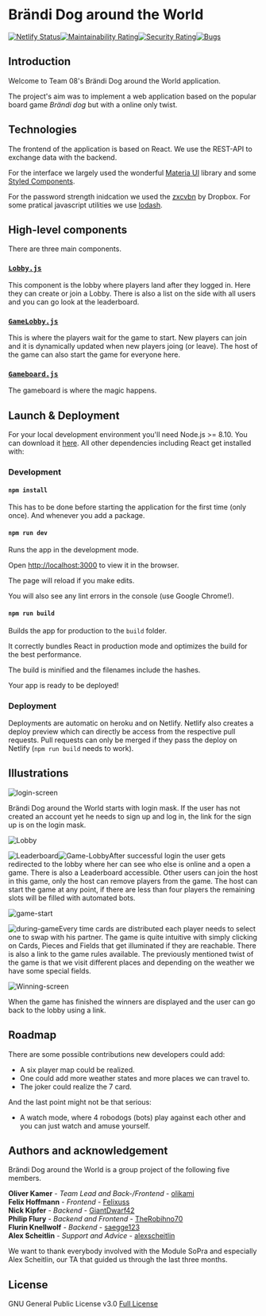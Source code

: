 # Brändi Dog around the World

[![Netlify Status](https://api.netlify.com/api/v1/badges/9d0dbf8b-f248-4068-939e-55ba150a0c1a/deploy-status)](https://app.netlify.com/sites/brandi-dog/deploys)[![Maintainability Rating](https://sonarcloud.io/api/project_badges/measure?project=group-08_client&metric=sqale_rating)](https://sonarcloud.io/dashboard?id=group-08_client)[![Security Rating](https://sonarcloud.io/api/project_badges/measure?project=group-08_client&metric=security_rating)](https://sonarcloud.io/dashboard?id=group-08_client)[![Bugs](https://sonarcloud.io/api/project_badges/measure?project=group-08_client&metric=bugs)](https://sonarcloud.io/dashboard?id=group-08_client)

## Introduction

Welcome to Team 08's Brändi Dog around the World application.

The project's aim was to implement a web application based on the popular board game *Brändi dog* but with a online only twist. 


## Technologies
The frontend of the application is based on React. We use the REST-API to exchange data with the backend.

For the interface we largely used the wonderful [Materia UI](https://material-ui.com/) library and some [Styled Components](https://styled-components.com/).

For the password strength inidcation we used the [zxcvbn](https://github.com/dropbox/zxcvbn) by Dropbox. For some pratical javascript utilities we use [lodash](https://lodash.com/).

## High-level components
There are three main components.

### [`Lobby.js`](https://github.com/group-08/client/blob/master/src/components/game/Lobby.js)

This component is the lobby where players land after they logged in. Here they can create or join a Lobby. There is also a list on the side with all users and you can go look at the leaderboard.

### [`GameLobby.js`](https://github.com/group-08/client/blob/master/src/components/game/GameLobby.js)

This is where the players wait for the game to start. New players can join and it is dynamically updated when new players joing (or leave). The host of the game can also start the game for everyone here.

### [`Gameboard.js`](https://github.com/group-08/client/blob/master/src/components/game/Gameboard.js)

The gameboard is where the magic happens.

## Launch & Deployment
For your local development environment you'll need Node.js >= 8.10. You can download it [here](https://nodejs.org). All other dependencies including React get installed with:

### Development

#### `npm install`

This has to be done before starting the application for the first time (only once). And whenever you add a package.

#### `npm run dev`

Runs the app in the development mode.

Open [http://localhost:3000](http://localhost:3000) to view it in the browser.

The page will reload if you make edits.

You will also see any lint errors in the console (use Google Chrome!).

#### `npm run build`

Builds the app for production to the `build` folder.

It correctly bundles React in production mode and optimizes the build for the best performance.

The build is minified and the filenames include the hashes.

Your app is ready to be deployed!

### Deployment

Deployments are automatic on heroku and on Netlify. Netlify also creates a deploy preview which can directly be access from the respective pull requests. Pull requests can only be merged if they pass the deploy on Netlify (`npm run build` needs to work).

## Illustrations

![login-screen](illustrations/login-screen.jpeg)

Brändi Dog around the World starts with login mask. If the user has not created an account yet he needs to sign up and log in, the link for the sign up is on the login mask.

![Lobby](illustrations/Lobby.jpeg)

![Leaderboard](illustrations/leaderboard.png)![Game-Lobby](illustrations/Game-Lobby.jpeg)After successful login the user gets redirected to the lobby where her can see who else is online and a open a game. There is also a Leaderboard accessible. Other users can join the host in this game, only the host can remove players from the game. The host can start the game at any point, if there are less than four players the remaining slots will be filled with automated bots.

![game-start](illustrations/game-start.jpeg)

![during-game](illustrations/during-game.jpeg)Every time cards are distributed each player needs to select one to swap with his partner. The game is quite intuitive with simply clicking on Cards, Pieces and Fields that get illuminated if they are reachable. There is also a link to the game rules available. The previously mentioned twist of the game is that we visit different places and depending on the weather we have some special fields.

![Winning-screen](illustrations/Winning-screen.jpeg)

When the game has finished the winners are displayed and the user can go back to the lobby using a link.

## Roadmap

There are some possible contributions new developers could add:
- A six player map could be realized.
- One could add more weather states and more places we can travel to.
- The joker could realize the 7 card.

And the last point might not be that serious:

* A watch mode, where 4 robodogs (bots) play against each other and you can just watch and amuse yourself.

## Authors and acknowledgement
Brändi Dog around the World is a group project of the following five members.

**Oliver Kamer** - *Team Lead and Back-/Frontend* - [olikami](https://github.com/orgs/group-08/people/olikami)<br>
**Felix Hoffmann** - *Frontend* - [Felixuss](https://github.com/orgs/group-08/people/Felixuss)<br>
**Nick Kipfer** - *Backend* - [GiantDwarf42](https://github.com/orgs/group-08/people/GiantDwarf42)<br>
**Philip Flury** - *Backend and Frontend* - [TheRobihno70](https://github.com/orgs/group-08/people/TheRobihno70)<br>
**Flurin Knellwolf** - *Backend* - [saegge123](https://github.com/orgs/group-08/people/saegge123)<br>
**Alex Scheitlin** - *Support and Advice* - [alexscheitlin](https://github.com/orgs/group-08/people/alexscheitlin)<br>

We want to thank everybody involved with the Module SoPra and especially Alex Scheitlin, our TA that guided us through the last three months. 

## License

GNU General Public License v3.0 [Full License](LICENSE)
